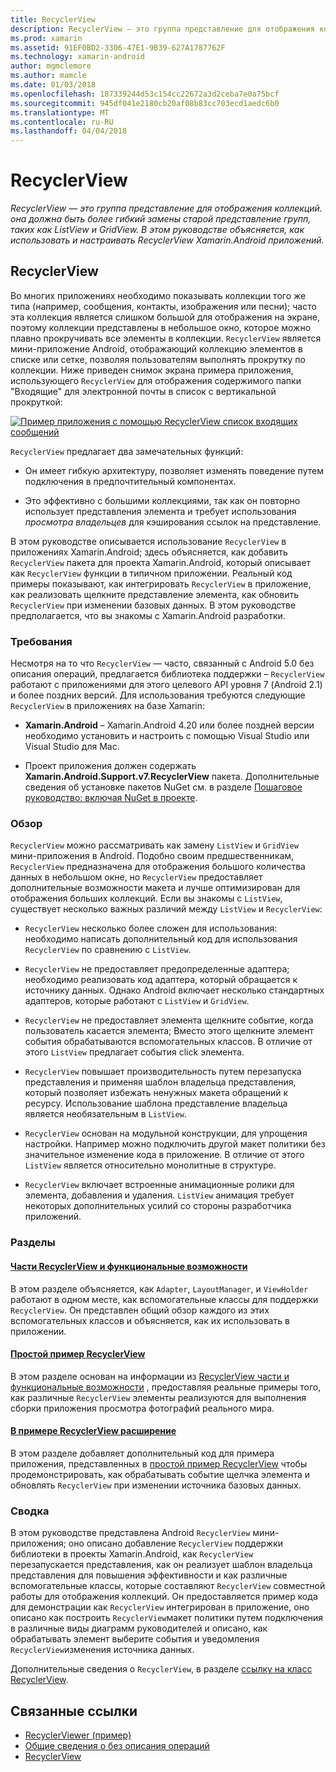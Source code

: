 ```yaml
---
title: RecyclerView
description: RecyclerView — это группа представление для отображения коллекций. она должна быть более гибкий замены старой представление групп, таких как ListView и GridView.  В этом руководстве объясняется, как использовать и настраивать RecyclerView Xamarin.Android приложений.
ms.prod: xamarin
ms.assetid: 91EF0BD2-3306-47E1-9B39-627A1787762F
ms.technology: xamarin-android
author: mgmclemore
ms.author: mamcle
ms.date: 01/03/2018
ms.openlocfilehash: 187339244d53c154cc22672a3d2ceba7e0a75bcf
ms.sourcegitcommit: 945df041e2180cb20af08b83cc703ecd1aedc6b0
ms.translationtype: MT
ms.contentlocale: ru-RU
ms.lasthandoff: 04/04/2018
---
```

# <a name="recyclerview"></a>RecyclerView

_RecyclerView — это группа представление для отображения коллекций. она должна быть более гибкий замены старой представление групп, таких как ListView и GridView.  В этом руководстве объясняется, как использовать и настраивать RecyclerView Xamarin.Android приложений._

## <a name="recyclerview"></a>RecyclerView

Во многих приложениях необходимо показывать коллекции того же типа (например, сообщения, контакты, изображения или песни); часто эта коллекция является слишком большой для отображения на экране, поэтому коллекции представлены в небольшое окно, которое можно плавно прокручивать все элементы в коллекции.
`RecyclerView` является мини-приложение Android, отображающий коллекцию элементов в списке или сетке, позволяя пользователям выполнять прокрутку по коллекции. Ниже приведен снимок экрана примера приложения, использующего `RecyclerView` для отображения содержимого папки "Входящие" для электронной почты в список с вертикальной прокруткой:

[![Пример приложения с помощью RecyclerView список входящих сообщений](images/01-recyclerview-example-sml.png)](images/01-recyclerview-example.png#lightbox)

`RecyclerView` предлагает два замечательных функций:

-  Он имеет гибкую архитектуру, позволяет изменять поведение путем подключения в предпочтительный компонентах.

-  Это эффективно с большими коллекциями, так как он повторно использует представления элемента и требует использования *просмотра владельцев* для кэширования ссылок на представление.

В этом руководстве описывается использование `RecyclerView` в приложениях Xamarin.Android; здесь объясняется, как добавить `RecyclerView` пакета для проекта Xamarin.Android, который описывает как `RecyclerView` функции в типичном приложении. Реальный код примеры показывают, как интегрировать `RecyclerView` в приложение, как реализовать щелкните представление элемента, как обновить `RecyclerView` при изменении базовых данных. В этом руководстве предполагается, что вы знакомы с Xamarin.Android разработки.


### <a name="requirements"></a>Требования

Несмотря на то что `RecyclerView` — часто, связанный с Android 5.0 без описания операций, предлагается библиотека поддержки &ndash; `RecyclerView` работают с приложениями для этого целевого API уровня 7 (Android 2.1) и более поздних версий. Для использования требуются следующие `RecyclerView` в приложениях на базе Xamarin:

-  **Xamarin.Android** &ndash; Xamarin.Android 4.20 или более поздней версии необходимо установить и настроить с помощью Visual Studio или Visual Studio для Mac.

-  Проект приложения должен содержать **Xamarin.Android.Support.v7.RecyclerView** пакета. Дополнительные сведения об установке пакетов NuGet см. в разделе [Пошаговое руководство: включая NuGet в проекте](https://docs.microsoft.com/visualstudio/mac/nuget-walkthrough).


### <a name="overview"></a>Обзор

`RecyclerView` можно рассматривать как замену `ListView` и `GridView` мини-приложения в Android. Подобно своим предшественникам, `RecyclerView` предназначена для отображения большого количества данных в небольшом окне, но `RecyclerView` предоставляет дополнительные возможности макета и лучше оптимизирован для отображения больших коллекций. Если вы знакомы с `ListView`, существует несколько важных различий между `ListView` и `RecyclerView`:

-   `RecyclerView` несколько более сложен для использования: необходимо написать дополнительный код для использования `RecyclerView` по сравнению с `ListView`.

-   `RecyclerView` не предоставляет предопределенные адаптера; необходимо реализовать код адаптера, который обращается к источнику данных. Однако Android включает несколько стандартных адаптеров, которые работают с `ListView` и `GridView`.

-   `RecyclerView` не предоставляет элемента щелкните событие, когда пользователь касается элемента; Вместо этого щелкните элемент события обрабатываются вспомогательных классов. В отличие от этого `ListView` предлагает события click элемента.

-   `RecyclerView` повышает производительность путем перезапуска представления и применяя шаблон владельца представления, который позволяет избежать ненужных макета обращений к ресурсу. Использование шаблона представление владельца является необязательным в `ListView`.

-   `RecyclerView` основан на модульной конструкции, для упрощения настройки. Например можно подключить другой макет политики без значительное изменение кода в приложение.
    В отличие от этого `ListView` является относительно монолитные в структуре.

-   `RecyclerView` включает встроенные анимационные ролики для элемента, добавления и удаления. `ListView` анимация требует некоторых дополнительных усилий со стороны разработчика приложений.


### <a name="sections"></a>Разделы

#### <a name="recyclerview-parts-and-functionalityandroiduser-interfacelayoutsrecycler-viewparts-and-functionalitymd"></a>[Части RecyclerView и функциональные возможности](~/android/user-interface/layouts/recycler-view/parts-and-functionality.md)

В этом разделе объясняется, как `Adapter`, `LayoutManager`, и `ViewHolder` работают в одном месте, как вспомогательные классы для поддержки `RecyclerView`.
Он представлен общий обзор каждого из этих вспомогательных классов и объясняется, как их использовать в приложении.

#### <a name="a-basic-recyclerview-exampleandroiduser-interfacelayoutsrecycler-viewrecyclerview-examplemd"></a>[Простой пример RecyclerView](~/android/user-interface/layouts/recycler-view/recyclerview-example.md)

В этом разделе основан на информации из [RecyclerView части и функциональные возможности](~/android/user-interface/layouts/recycler-view/parts-and-functionality.md) , предоставляя реальные примеры того, как различные `RecyclerView` элементы реализуются для выполнения сборки приложения просмотра фотографий реального мира.

#### <a name="extending-the-recyclerview-exampleandroiduser-interfacelayoutsrecycler-viewextending-the-examplemd"></a>[В примере RecyclerView расширение](~/android/user-interface/layouts/recycler-view/extending-the-example.md)

В этом разделе добавляет дополнительный код для примера приложения, представленных в [простой пример RecyclerView](~/android/user-interface/layouts/recycler-view/recyclerview-example.md) чтобы продемонстрировать, как обрабатывать событие щелчка элемента и обновлять `RecyclerView` при изменении источника базовых данных.


### <a name="summary"></a>Сводка

В этом руководстве представлена Android `RecyclerView` мини-приложения; оно описано добавление `RecyclerView` поддержки библиотеки в проекты Xamarin.Android, как `RecyclerView` перезапускается представления, как он реализует шаблон владельца представления для повышения эффективности и как различные вспомогательные классы, которые составляют `RecyclerView` совместной работы для отображения коллекций. Он предоставляется пример кода для демонстрации как `RecyclerView` интегрирован в приложение, оно описано как построить `RecyclerView`макет политики путем подключения в различные виды диаграмм руководителей и описано, как обрабатывать элемент выберите события и уведомления `RecyclerView`изменения источника данных.

Дополнительные сведения о `RecyclerView`, в разделе [ссылку на класс RecyclerView](https://developer.android.com/reference/android/support/v7/widget/RecyclerView.html).


## <a name="related-links"></a>Связанные ссылки

- [RecyclerViewer (пример)](https://developer.xamarin.com/samples/monodroid/android5.0/RecyclerViewer)
- [Общие сведения о без описания операций](~/android/platform/lollipop.md)
- [RecyclerView](https://developer.android.com/reference/android/support/v7/widget/RecyclerView.html)
